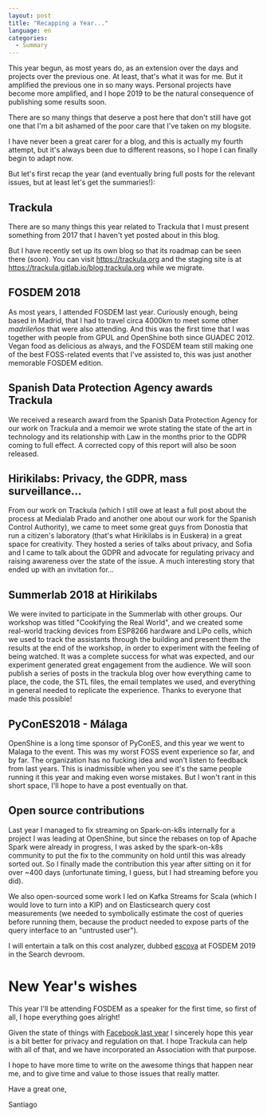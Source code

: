 ```yaml
---
layout: post
title: "Recapping a Year..."
language: en
categories:
  - Summary
---
```


This year begun, as most years do, as an extension over the days and
projects over the previous one. At least, that's what it was for me.
But it amplified the previous one in so many ways. Personal projects
have become more amplified, and I hope 2019 to be the natural
consequence of publishing some results soon.

<!--more-->

There are so many things that deserve a post here that don't still
have got one that I'm a bit ashamed of the poor care that I've taken
on my blogsite.

I have never been a great carer for a blog, and this is actually my
fourth attempt, but it's always been due to different reasons, so I
hope I can finally begin to adapt now.

But let's first recap the year (and eventually bring full posts for
the relevant issues, but at least let's get the summaries!):

## Trackula

There are so many things this year related to Trackula that I must
present something from 2017 that I haven't yet posted about in this
blog.

But I have recently set up its own blog so that its roadmap can be
seen there (soon). You can visit https://trackula.org and the staging
site is at https://trackula.gitlab.io/blog.trackula.org while we
migrate.

## FOSDEM 2018

As most years, I attended FOSDEM last year. Curiously enough, being
based in Madrid, that I had to travel circa 4000km to meet some other
*madrileños* that were also attending. And this was the first time
that I was together with people from GPUL and OpenShine both since
GUADEC 2012. Vegan food as delicious as always, and the FOSDEM team
still making one of the best FOSS-related events that I've assisted
to, this was just another memorable FOSDEM edition.

## Spanish Data Protection Agency awards Trackula

We received a research award from the Spanish Data Protection Agency
for our work on Trackula and a memoir we wrote stating the state of
the art in technology and its relationship with Law in the months
prior to the GDPR coming to full effect. A corrected copy of this
report will also be soon released.

## Hirikilabs: Privacy, the GDPR, mass surveillance...

From our work on Trackula (which I still owe at least a full post
about the process at Medialab Prado and another one about our work for
the Spanish Control Authority), we came to meet some great guys from
Donostia that run a citizen's laboratory (that's what Hirikilabs is in
Euskera) in a great space for creativity. They hosted a series of
talks about privacy, and Sofia and I came to talk about the GDPR and
advocate for regulating privacy and raising awareness over the state
of the issue. A much interesting story that ended up with an
invitation for...

## Summerlab 2018 at Hirikilabs

We were invited to participate in the Summerlab with other groups. Our
workshop was titled "Cookifying the Real World", and we created some
real-world tracking devices from ESP8266 hardware and LiPo cells,
which we used to track the assistants through the building and present
them the results at the end of the workshop, in order to experiment
with the feeling of being watched. It was a complete success for what
was expected, and our experiment generated great engagement from the
audience. We will soon publish a series of posts in the trackula blog
over how everything came to place, the code, the STL files, the email
templates we used, and everything in general needed to replicate the
experience. Thanks to everyone that made this possible!

## PyConES2018 - Málaga

OpenShine is a long time sponsor of PyConES, and this year we went to
Malaga to the event. This was my worst FOSS event experience so far,
and by far. The organization has no fucking idea and won't listen to
feedback from last years. This is inadmissible when you see it's the
same people running it this year and making even worse mistakes. But I
won't rant in this short space, I'll hope to have a post eventually on
that.

## Open source contributions

Last year I managed to fix streaming on Spark-on-k8s internally for a
project I was leading at OpenShine, but since the rebases on top of
Apache Spark were already in progress, I was asked by the spark-on-k8s
community to put the fix to the community on hold until this was
already sorted out. So I finally made the contribution this year after
sitting on it for over ~400 days (unfortunate timing, I guess, but I
had streaming before you did).

We also open-sourced some work I led on Kafka Streams for Scala (which
I would love to turn into a KIP) and on Elasticsearch query cost
measurements (we needed to symbolically estimate the cost of queries
before running them, because the product needed to expose parts of the
query interface to an "untrusted user").

I will entertain a talk on this cost analyzer, dubbed
[escova](https://github.com/openshine/escova) at FOSDEM 2019 in the
Search devroom.

# New Year's wishes

This year I'll be attending FOSDEM as a speaker for the first time, so
first of all, I hope everything goes alright!

Given the state of things with [Facebook last
year](https://www.reddit.com/r/StallmanWasRight/comments/acuct5/facebook_2018_year_in_review/)
I sincerely hope this year is a bit better for privacy and regulation
on that. I hope Trackula can help with all of that, and we have
incorporated an Association with that purpose.

I hope to have more time to write on the awesome things that happen
near me, and to give time and value to those issues that really matter.

Have a great one,

Santiago

